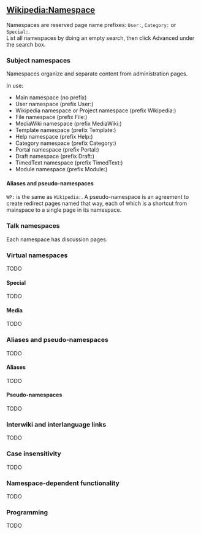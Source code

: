 ## [Wikipedia:Namespace](https://en.wikipedia.org/wiki/Wikipedia:Namespace)

Namespaces are reserved page name prefixes: `User:`, `Category:` or `Special:`.  
List all namespaces by doing an empty search, then click Advanced under the search box.  

### Subject namespaces

Namespaces organize and separate content from administration pages.

In use:

* Main namespace (no prefix)
* User namespace (prefix User:)
* Wikipedia namespace or Project namespace (prefix Wikipedia:)
* File namespace (prefix File:)
* MediaWiki namespace (prefix MediaWiki:)
* Template namespace (prefix Template:)
* Help namespace (prefix Help:)
* Category namespace (prefix Category:)
* Portal namespace (prefix Portal:)
* Draft namespace (prefix Draft:)
* TimedText namespace (prefix TimedText:)
* Module namespace (prefix Module:)

#### Aliases and pseudo-namespaces

`WP:` is the same as `Wikipedia:`. A pseudo-namespace is an agreement to create redirect pages named that way, each of which is a shortcut from mainspace to a single page in its namespace.

### Talk namespaces

Each namespace has discussion pages.

### Virtual namespaces

TODO

#### Special

TODO

#### Media

TODO

### Aliases and pseudo-namespaces

TODO

#### Aliases

TODO

#### Pseudo-namespaces

TODO

### Interwiki and interlanguage links

TODO

### Case insensitivity

TODO

### Namespace-dependent functionality

TODO

### Programming

TODO
